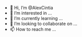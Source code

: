 - 👋 Hi, I’m @AlexCintia
- 👀 I’m interested in ...
- 🌱 I’m currently learning ...
- 💞️ I’m looking to collaborate on ...
- 📫 How to reach me ...

<!---
AlexCintia/AlexCintia is a ✨ special ✨ repository because its `README.md` (this file) appears on your GitHub profile.
You can click the Preview link to take a look at your changes.
--->
